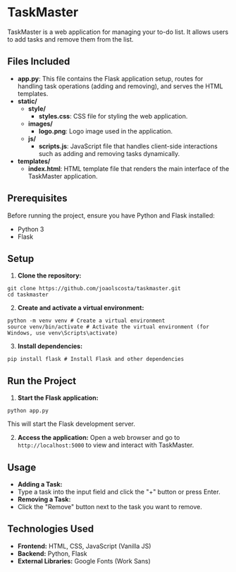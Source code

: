 # TaskMaster

TaskMaster is a web application for managing your to-do list. It allows users to add tasks and remove them from the list.

## Files Included

- **app.py**: This file contains the Flask application setup, routes for handling task operations (adding and removing), and serves the HTML templates.
- **static/**
  - **style/**
    - **styles.css**: CSS file for styling the web application.
  - **images/**
    - **logo.png**: Logo image used in the application.
  - **js/**
    - **scripts.js**: JavaScript file that handles client-side interactions such as adding and removing tasks dynamically.
- **templates/**
  - **index.html**: HTML template file that renders the main interface of the TaskMaster application.

## Prerequisites

Before running the project, ensure you have Python and Flask installed:

- Python 3
- Flask

## Setup

1. **Clone the repository:**
```
git clone https://github.com/joaolscosta/taskmaster.git
cd taskmaster
```

2. **Create and activate a virtual environment:**

```
python -m venv venv # Create a virtual environment
source venv/bin/activate # Activate the virtual environment (for Windows, use venv\Scripts\activate)
```

3. **Install dependencies:**

```
pip install flask # Install Flask and other dependencies
```

## Run the Project

1. **Start the Flask application:**

```
python app.py
```

This will start the Flask development server.

2. **Access the application:**
Open a web browser and go to `http://localhost:5000` to view and interact with TaskMaster.

## Usage

- **Adding a Task:**
- Type a task into the input field and click the "+" button or press Enter.
- **Removing a Task:**
- Click the "Remove" button next to the task you want to remove.

## Technologies Used

- **Frontend:** HTML, CSS, JavaScript (Vanilla JS)
- **Backend:** Python, Flask
- **External Libraries:** Google Fonts (Work Sans)
